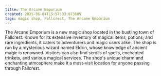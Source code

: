 ```yaml
---
title: The Arcane Emporium
created: 2025-06-04T15:57:33.073609
tags: magic shop, Fallcrest, The Arcane Emporium
---
```


The Arcane Emporium is a new magic shop located in the bustling town of Fallcrest. Known for its extensive inventory of magical items, potions, and rare ingredients, it caters to adventurers and magic users alike. The shop is run by a mysterious wizard named Eldrin, whose knowledge of ancient magic is renowned. Visitors can also find scrolls of spells, enchanted trinkets, and various magical services. The shop's unique charm and enchanting atmosphere make it a must-visit location for anyone passing through Fallcrest.
